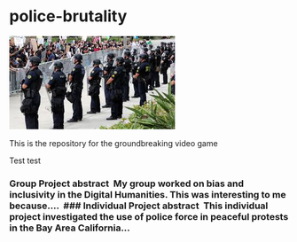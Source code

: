 # police-brutality

![police](images/police.jpeg)

This is the repository for the groundbreaking video game 

Test test

### Group Project abstract  My group worked on bias and inclusivity in the Digital Humanities. This was interesting to me because....  ### Individual Project abstract  This individual project investigated the use of police force in peaceful protests in the Bay Area California... 
